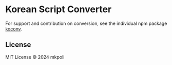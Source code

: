 # Korean Script Converter
For support and contribution on conversion, see the individual npm package [koconv](https://github.com/mkpoli/koconv.git).

## License
MIT License &copy; 2024 mkpoli

